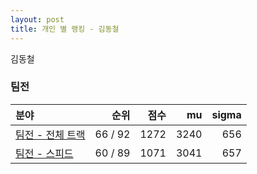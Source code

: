```yaml
---
layout: post
title: 개인 별 랭킹 - 김동철
---
```


김동철


### 팀전

| 분야 | 순위 | 점수 | mu | sigma |
|:---|---:|---:|---:|---:|
| [팀전 - 전체 트랙](../team-full) | 66 / 92 | 1272 | 3240 | 656 |
| [팀전 - 스피드](../team-speed) | 60 / 89 | 1071 | 3041 | 657 |
